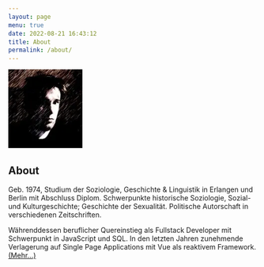 ```yaml
---
layout: page
menu: true
date: 2022-08-21 16:43:12
title: About
permalink: /about/
---
```

<img style="margin-left: 0" src="/assets/img/uploads/profile.webp" alt="Georg Klauda" width="150" height="159" class="post-cover">
<h2>About</h2>

Geb. 1974, Studium der Soziologie, Geschichte & Linguistik in Erlangen und Berlin mit Abschluss Diplom. Schwerpunkte historische Soziologie, Sozial- und Kulturgeschichte; Geschichte der Sexualität. Politische Autorschaft in verschiedenen Zeitschriften.

Währenddessen beruflicher Quereinstieg als Fullstack Developer mit Schwerpunkt in JavaScript und SQL. In den letzten Jahren zunehmende Verlagerung auf Single Page Applications mit Vue als reaktivem Framework. <a href="/web-projects" arial-label="Mehr lesen über meine Webprojekte">(Mehr...)</a>
